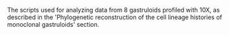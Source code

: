 The scripts used for analyzing data from 8 gastruloids profiled with 10X, as described in the 'Phylogenetic reconstruction of the cell lineage histories of monoclonal gastruloids' section.